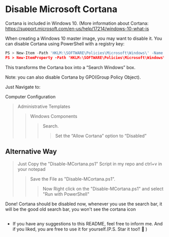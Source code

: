 # Disable Microsoft Cortana

Cortana is included in Windows 10. (More information about Cortana: https://support.microsoft.com/en-us/help/17214/windows-10-what-is

When creating a Windows 10 master image, you may want to disable it. You can disable Cortana using PowerShell with a registry key:

 ```python
PS > New-Item -Path 'HKLM:\SOFTWARE\Policies\Microsoft\Windows\' -Name 'Windows Search' | Out-Null
PS > New-ItemProperty -Path 'HKLM:\SOFTWARE\Policies\Microsoft\Windows\Windows Search' -Name 'AllowCortana' -PropertyType DWORD -Value '0' | Out-Null
 ```

This transforms the Cortana box into a “Search Windows” box.

Note: you can also disable Cortana by GPO(Group Policy Object).

Just Navigate to:

Computer Configuration
> Administrative Templates
>> Windows Components
>>> Search.
>>>> Set the “Allow Cortana” option to “Disabled”

## Alternative Way 


> Just Copy the "Disable-MCortana.ps1" Script in my repo and ctrl+v in your notepad
>> Save the File as "Disable-MCortana.ps1".
>>> Now Right click on the "Disable-MCortana.ps1" and select "Run with PowerShell"

Done! Cortana should be disabled now, whenever you use the search bar, it will be the good old search bar, you won't see the cortana icon

##
- If you have any suggestions to this README, feel free to inform me. And if you liked, you are free to use it for yourself.(P.S. Star it too!! 😬 )
